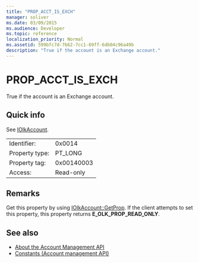 ```yaml
---
title: "PROP_ACCT_IS_EXCH"
manager: soliver
ms.date: 03/09/2015
ms.audience: Developer
ms.topic: reference
localization_priority: Normal
ms.assetid: 599bfc7d-7b62-7cc1-69ff-6db04c96a49b
description: "True if the account is an Exchange account."
---
```


# PROP_ACCT_IS_EXCH

True if the account is an Exchange account.
  
## Quick info

See [IOlkAccount](iolkaccount.md).
  
|||
|:-----|:-----|
|Identifier:  <br/> |0x0014  <br/> |
|Property type:  <br/> |PT_LONG  <br/> |
|Property tag:  <br/> |0x00140003  <br/> |
|Access:  <br/> |Read-only  <br/> |
   
## Remarks

Get this property by using [IOlkAccount::GetProp](iolkaccount-getprop.md). If the client attempts to set this property, this property returns **E_OLK_PROP_READ_ONLY**. 
  
## See also

- [About the Account Management API](about-the-account-management-api.md) 
- [Constants (Account management API)](constants-account-management-api.md)

